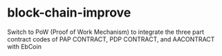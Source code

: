 # block-chain-improve
Switch to PoW (Proof of Work Mechanism) to integrate the three part contract codes of PAP CONTRACT, PDP CONTRACT, and AACONTRACT with EbCoin
